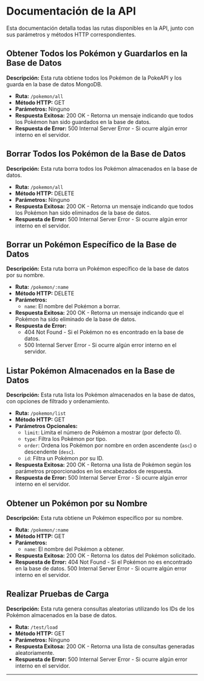 
# Documentación de la API

Esta documentación detalla todas las rutas disponibles en la API, junto con sus parámetros y métodos HTTP correspondientes.

## Obtener Todos los Pokémon y Guardarlos en la Base de Datos

**Descripción:** Esta ruta obtiene todos los Pokémon de la PokeAPI y los guarda en la base de datos MongoDB.

- **Ruta:** `/pokemon/all`
- **Método HTTP:** GET
- **Parámetros:** Ninguno
- **Respuesta Exitosa:** 200 OK - Retorna un mensaje indicando que todos los Pokémon han sido guardados en la base de datos.
- **Respuesta de Error:** 500 Internal Server Error - Si ocurre algún error interno en el servidor.

## Borrar Todos los Pokémon de la Base de Datos

**Descripción:** Esta ruta borra todos los Pokémon almacenados en la base de datos.

- **Ruta:** `/pokemon/all`
- **Método HTTP:** DELETE
- **Parámetros:** Ninguno
- **Respuesta Exitosa:** 200 OK - Retorna un mensaje indicando que todos los Pokémon han sido eliminados de la base de datos.
- **Respuesta de Error:** 500 Internal Server Error - Si ocurre algún error interno en el servidor.

## Borrar un Pokémon Específico de la Base de Datos

**Descripción:** Esta ruta borra un Pokémon específico de la base de datos por su nombre.

- **Ruta:** `/pokemon/:name`
- **Método HTTP:** DELETE
- **Parámetros:** 
  - `name`: El nombre del Pokémon a borrar.
- **Respuesta Exitosa:** 200 OK - Retorna un mensaje indicando que el Pokémon ha sido eliminado de la base de datos.
- **Respuesta de Error:** 
  - 404 Not Found - Si el Pokémon no es encontrado en la base de datos.
  - 500 Internal Server Error - Si ocurre algún error interno en el servidor.

## Listar Pokémon Almacenados en la Base de Datos

**Descripción:** Esta ruta lista los Pokémon almacenados en la base de datos, con opciones de filtrado y ordenamiento.

- **Ruta:** `/pokemon/list`
- **Método HTTP:** GET
- **Parámetros Opcionales:**
  - `limit`: Limita el número de Pokémon a mostrar (por defecto 0).
  - `type`: Filtra los Pokémon por tipo.
  - `order`: Ordena los Pokémon por nombre en orden ascendente (`asc`) o descendente (`desc`).
  - `id`: Filtra un Pokémon por su ID.
- **Respuesta Exitosa:** 200 OK - Retorna una lista de Pokémon según los parámetros proporcionados en los encabezados de respuesta.
- **Respuesta de Error:** 500 Internal Server Error - Si ocurre algún error interno en el servidor.

## Obtener un Pokémon por su Nombre

**Descripción:** Esta ruta obtiene un Pokémon específico por su nombre.

- **Ruta:** `/pokemon/:name`
- **Método HTTP:** GET
- **Parámetros:**
  - `name`: El nombre del Pokémon a obtener.
- **Respuesta Exitosa:** 200 OK - Retorna los datos del Pokémon solicitado.
- **Respuesta de Error:** 404 Not Found - Si el Pokémon no es encontrado en la base de datos. 500 Internal Server Error - Si ocurre algún error interno en el servidor.

## Realizar Pruebas de Carga

**Descripción:** Esta ruta genera consultas aleatorias utilizando los IDs de los Pokémon almacenados en la base de datos.

- **Ruta:** `/test/load`
- **Método HTTP:** GET
- **Parámetros:** Ninguno
- **Respuesta Exitosa:** 200 OK - Retorna una lista de consultas generadas aleatoriamente.
- **Respuesta de Error:** 500 Internal Server Error - Si ocurre algún error interno en el servidor.

---
